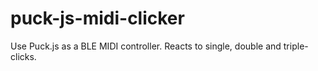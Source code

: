 # puck-js-midi-clicker
Use Puck.js as a BLE MIDI controller. Reacts to single, double and triple-clicks.
